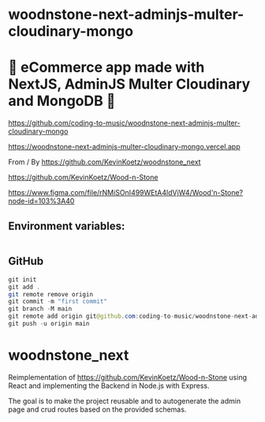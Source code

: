 # woodnstone-next-adminjs-multer-cloudinary-mongo

# 🚀 eCommerce app made with NextJS, AdminJS Multer Cloudinary and MongoDB 🚀

https://github.com/coding-to-music/woodnstone-next-adminjs-multer-cloudinary-mongo

https://woodnstone-next-adminjs-multer-cloudinary-mongo.vercel.app

From / By https://github.com/KevinKoetz/woodnstone_next

https://github.com/KevinKoetz/Wood-n-Stone

https://www.figma.com/file/rNMiSOnI499WEtA4ldVjW4/Wood'n-Stone?node-id=103%3A40

## Environment variables:

```java

```

## GitHub

```java
git init
git add .
git remote remove origin
git commit -m "first commit"
git branch -M main
git remote add origin git@github.com:coding-to-music/woodnstone-next-adminjs-multer-cloudinary-mongo.git
git push -u origin main
```

# woodnstone_next

Reimplementation of https://github.com/KevinKoetz/Wood-n-Stone using React and implementing the Backend in Node.js with Express.

The goal is to make the project reusable and to autogenerate the admin page and crud routes based on the provided schemas.
